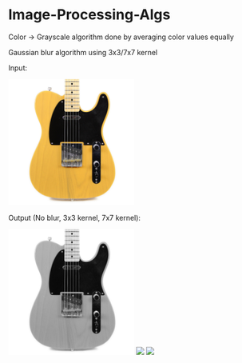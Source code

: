 # Image-Processing-Algs

Color -> Grayscale algorithm done by averaging color values equally

Gaussian blur algorithm using 3x3/7x7 kernel

Input:

<img src=images/guitar.png width=50% alt="">

Output (No blur, 3x3 kernel, 7x7 kernel):

<img src=images/guitar-grayscale.png width=50%>
<img src=images/guitar-gaussian-3x3.png width=50%>
<img src=images/guitar-gaussian-3x3.png width=50%>